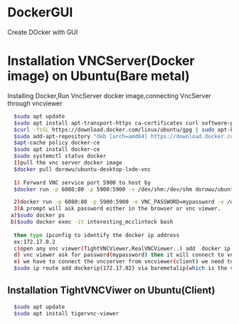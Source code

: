 # DockerGUI
Create DOcker with GUI






# Installation  VNCServer(Docker image) on Ubuntu(Bare metal)




Installing Docker,Run VncServer docker image,connecting VncServer through vncviewer


```bash
  $sudo apt update
  $sudo apt install apt-transport-https ca-certificates curl software-properties-common
  $curl -fsSL https://download.docker.com/linux/ubuntu/gpg | sudo apt-key add -
  $sudo add-apt-repository "deb [arch=amd64] https://download.docker.com/linux/ubuntu focal stable"
  $apt-cache policy docker-ce
  $sudo apt install docker-ce
  $sudo systemctl status docker
  1)pull the vnc server docker image
  $docker pull dorowu/ubuntu-desktop-lxde-vnc
  
  1) Forward VNC service port 5900 to host by
  $docker run -p 6080:80 -p 5900:5900 -v /dev/shm:/dev/shm dorowu/ubuntu-desktop-lxde-vnc

  2)docker run -p 6080:80 -p 5900:5900 -e VNC_PASSWORD=mypassword -v /dev/shm:/dev/shm dorowu/ubuntu-desktop-lxde-vnc
  3)A prompt will ask password either in the browser or vnc viewer.
 a)$sudo docker ps
 b)$sudo docker exec -it interesting_mcclintock bash
  
  then type ipconfig to identify the docker ip address
  ex:172.17.0.2
  c)open any vnc viewer(TightVNCViewer,RealVNCViewer..) add  docker ip address:vncserverport (172.17.0.2:5900) 
  d) vnc viewer ask for password(mypassword) then it will connect to vncserver
  e) we have to connect the vncserver from vncviewer(client) we need to add a route in vncviewer(pc)
  $sudo ip route add dockerip(172.17.02) via baremetalip(which is the vncserver is installed (192.168.138.123))
```
  
## Installation  TightVNCViwer on Ubuntu(Client)
```bash
  $sudo apt update
  $sudo apt install tigervnc-viewer
  ```




















    


```














    

















    















    


```














    
















    
